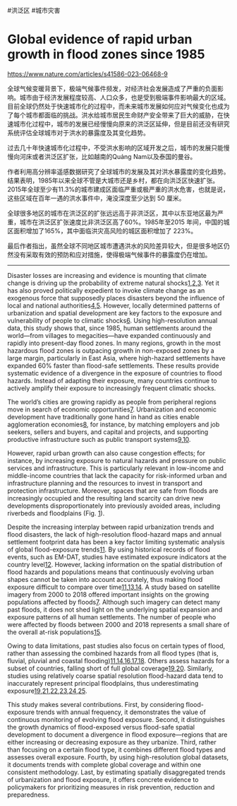 #洪泛区 #城市灾害 

# Global evidence of rapid urban growth in flood zones since 1985
https://www.nature.com/articles/s41586-023-06468-9

全球气候变暖背景下，极端气候事件频发，对经济社会发展造成了严重的负面影响。城市由于经济发展程度较高、人口众多，也是受到极端事件影响最大的区域。目前全球仍然处于快速城市化的过程中，而未来城市发展如何应对气候变化也成为了每个城市都面临的挑战。洪水给城市居民生命财产安全带来了巨大的威胁，在快速城市化过程中，城市的发展已经慢慢向原来的洪泛区延伸，但是目前还没有研究系统评估全球城市对于洪水的暴露度及其变化趋势。

过去几十年快速城市化过程中，不受洪水影响的区域开发之后，城市的发展只能慢慢向河床或者洪泛区扩张，比如越南的Quảng Nam以及泰国的曼谷。

作者利用高分辨率遥感数据研究了全球城市的发展及其对洪水暴露度的变化趋势。结果表明，1985年以来全球不管是大城市还是乡村，都在向洪泛区快速扩张。2015年全球至少有11.3%的城市建成区面临严重或极严重的洪水危害，也就是说，这些区域在百年一遇的洪水事件中，淹没深度至少达到 50 厘米。

全球很多地区的城市在洪泛区的扩张远远高于非洪泛区，其中以东亚地区最为严重，城市在洪泛区扩张速度比非洪泛区高了60%。1985年至2015 年间，中国的城区面积增加了165%，其中面临洪灾高风险的城区面积增加了 223%。

最后作者指出，虽然全球不同地区城市遭遇洪水的风险差异较大，但是很多地区仍然没有采取有效的预防和应对措施，使得极端气候事件的暴露度仍在增加。

---
Disaster losses are increasing and evidence is mounting that climate change is driving up the probability of extreme natural shocks[1](https://www.nature.com/articles/s41586-023-06468-9#ref-CR1 "Schiermeier, Q. Droughts, heatwaves and floods: how to tell when climate change is to blame. Nature 560, 20–22 (2018)."),[2](https://www.nature.com/articles/s41586-023-06468-9#ref-CR2 "Otto, F. et al. The attribution question. Nat. Clim. Change 6, 813–816 (2016)."),[3](https://www.nature.com/articles/s41586-023-06468-9#ref-CR3 "Philip, S. et al. A protocol for probabilistic extreme event attribution analyses. Adv. Stat. Climatol. Meteorol. Oceanogr. 6, 177–203 (2020)."). Yet it has also proved politically expedient to invoke climate change as an exogenous force that supposedly places disasters beyond the influence of local and national authorities[4](https://www.nature.com/articles/s41586-023-06468-9#ref-CR4 "Raju, E., Boyd, E. & Otto, F. Stop blaming the climate for disasters. Commun. Earth Environ. 3, 1 (2022)."),[5](https://www.nature.com/articles/s41586-023-06468-9#ref-CR5 "Lahsen, M. & Ribot, J. Politics of attributing extreme events and disasters to climate change. Wiley Interdiscip. Rev. Clim. Change 13, e750 (2022)."). However, locally determined patterns of urbanization and spatial development are key factors to the exposure and vulnerability of people to climatic shocks[6](https://www.nature.com/articles/s41586-023-06468-9#ref-CR6 "Hallegatte, S., Vogt-Schilb, A., Bangalore, M. & Rozenberg, J. Unbreakable: Building the Resilience of the Poor in the Face of Natural Disasters (World Bank, 2017)."). Using high-resolution annual data, this study shows that, since 1985, human settlements around the world—from villages to megacities—have expanded continuously and rapidly into present-day flood zones. In many regions, growth in the most hazardous flood zones is outpacing growth in non-exposed zones by a large margin, particularly in East Asia, where high-hazard settlements have expanded 60% faster than flood-safe settlements. These results provide systematic evidence of a divergence in the exposure of countries to flood hazards. Instead of adapting their exposure, many countries continue to actively amplify their exposure to increasingly frequent climatic shocks.

The world’s cities are growing rapidly as people from peripheral regions move in search of economic opportunities[7](https://www.nature.com/articles/s41586-023-06468-9#ref-CR7 "Tellman, B. et al. Satellite imaging reveals increased proportion of population exposed to floods. Nature 596, 80–86 (2021)."). Urbanization and economic development have traditionally gone hand in hand as cities enable agglomeration economies[8](https://www.nature.com/articles/s41586-023-06468-9#ref-CR8 "Henderson, J. V. Cities and development. J. Reg. Sci. 50, 515–540 (2010)."), for instance, by matching employers and job seekers, sellers and buyers, and capital and projects, and supporting productive infrastructure such as public transport systems[9](https://www.nature.com/articles/s41586-023-06468-9#ref-CR9 "Rosenthal, S. S. & Strange, W. C. in Handbook of Regional and Urban Economics Vol. 4 (eds Henderson, J. V. & Thisse, J.-F.) 2119–2171 (Elsevier, 2004)."),[10](https://www.nature.com/articles/s41586-023-06468-9#ref-CR10 "Duranton, G. & Puga, D. in Handbook of Regional and Urban Economics Vol. 4 (eds Henderson, J. V. & Thisse, J.-F.) 2063–2117 (2004).").

However, rapid urban growth can also cause congestion effects; for instance, by increasing exposure to natural hazards and pressure on public services and infrastructure. This is particularly relevant in low-income and middle-income countries that lack the capacity for risk-informed urban and infrastructure planning and the resources to invest in transport and protection infrastructure. Moreover, spaces that are safe from floods are increasingly occupied and the resulting land scarcity can drive new developments disproportionately into previously avoided areas, including riverbeds and floodplains (Fig. [1](https://www.nature.com/articles/s41586-023-06468-9#Fig1)).

Despite the increasing interplay between rapid urbanization trends and flood disasters, the lack of high-resolution flood-hazard maps and annual settlement footprint data has been a key factor limiting systematic analysis of global flood-exposure trends[11](https://www.nature.com/articles/s41586-023-06468-9#ref-CR11 "Neumann, B., Vafeidis, A. T., Zimmermann, J. & Nicholls, R. J. Future coastal population growth and exposure to sea-level rise and coastal flooding - a global assessment. PLoS One 10, e0118571 (2015)."). By using historical records of flood events, such as EM-DAT, studies have estimated exposure indicators at the country level[12](https://www.nature.com/articles/s41586-023-06468-9#ref-CR12 "Peduzzi, P., Dao, H., Herold, C. & Mouton, F. Assessing global exposure and vulnerability towards natural hazards: the Disaster Risk Index. Nat. Hazards Earth Syst. Sci. 9, 1149–1159 (2009)."). However, lacking information on the spatial distribution of flood hazards and populations means that continuously evolving urban shapes cannot be taken into account accurately, thus making flood exposure difficult to compare over time[11](https://www.nature.com/articles/s41586-023-06468-9#ref-CR11 "Neumann, B., Vafeidis, A. T., Zimmermann, J. & Nicholls, R. J. Future coastal population growth and exposure to sea-level rise and coastal flooding - a global assessment. PLoS One 10, e0118571 (2015)."),[13](https://www.nature.com/articles/s41586-023-06468-9#ref-CR13 "de Bruijn, J. A. et al. A global database of historic and real-time flood events based on social media. Sci. Data 6, 311 (2019)."),[14](https://www.nature.com/articles/s41586-023-06468-9#ref-CR14 "Muis, S., Verlaan, M., Winsemius, H. C., Aerts, J. C. & Ward, P. J. A global reanalysis of storm surges and extreme sea levels. Nat. Commun. 7, 11969 (2016)."). A study based on satellite imagery from 2000 to 2018 offered important insights on the growing populations affected by floods[7](https://www.nature.com/articles/s41586-023-06468-9#ref-CR7 "Tellman, B. et al. Satellite imaging reveals increased proportion of population exposed to floods. Nature 596, 80–86 (2021)."). Although such imagery can detect many past floods, it does not shed light on the underlying spatial expansion and exposure patterns of all human settlements. The number of people who were affected by floods between 2000 and 2018 represents a small share of the overall at-risk populations[15](https://www.nature.com/articles/s41586-023-06468-9#ref-CR15 "Rentschler, J., Salhab, M. & Jafino, B. A. Flood exposure and poverty in 188 countries. Nat. Commun. 13, 3527 (2022).").

Owing to data limitations, past studies also focus on certain types of flood, rather than assessing the combined hazards from all flood types (that is, fluvial, pluvial and coastal flooding)[11](https://www.nature.com/articles/s41586-023-06468-9#ref-CR11 "Neumann, B., Vafeidis, A. T., Zimmermann, J. & Nicholls, R. J. Future coastal population growth and exposure to sea-level rise and coastal flooding - a global assessment. PLoS One 10, e0118571 (2015)."),[14](https://www.nature.com/articles/s41586-023-06468-9#ref-CR14 "Muis, S., Verlaan, M., Winsemius, H. C., Aerts, J. C. & Ward, P. J. A global reanalysis of storm surges and extreme sea levels. Nat. Commun. 7, 11969 (2016)."),[16](https://www.nature.com/articles/s41586-023-06468-9#ref-CR16 "Arnell, N. W. & Gosling, S. N. The impacts of climate change on river flood risk at the global scale. Clim. Change 134, 387–401 (2016)."),[17](https://www.nature.com/articles/s41586-023-06468-9#ref-CR17 "Dottori, F. et al. Increased human and economic losses from river flooding with anthropogenic warming. Nat. Clim. Change 8, 781–786 (2018)."),[18](https://www.nature.com/articles/s41586-023-06468-9#ref-CR18 "Andreadis, K. et al. Urbanizing the floodplain: global changes of imperviousness in flood-prone areas. Environ. Res. Lett. 17, 104024 (2022)."). Others assess hazards for a subset of countries, falling short of full global coverage[19](https://www.nature.com/articles/s41586-023-06468-9#ref-CR19 "Smith, A. et al. New estimates of flood exposure in developing countries using high-resolution population data. Nat. Commun. 10, 1814 (2019)."),[20](https://www.nature.com/articles/s41586-023-06468-9#ref-CR20 "Kocornik-Mina, A., McDermott, T. K. J., Michaels, G. & Rauch, F. Flooded cities. Am. Econ. J. Appl. Econ. 12, 35–66 (2020)."). Similarly, studies using relatively coarse spatial resolution flood-hazard data tend to inaccurately represent principal floodplains, thus underestimating exposure[19](https://www.nature.com/articles/s41586-023-06468-9#ref-CR19 "Smith, A. et al. New estimates of flood exposure in developing countries using high-resolution population data. Nat. Commun. 10, 1814 (2019)."),[21](https://www.nature.com/articles/s41586-023-06468-9#ref-CR21 "Winsemius, H. et al. Global drivers of future river flood risk. Nat. Clim. Change 6, 381–385 (2016)."),[22](https://www.nature.com/articles/s41586-023-06468-9#ref-CR22 "Hirabayashi, Y. et al. Global flood risk under climate change. Nat. Clim. Change 3, 816–821 (2013)."),[23](https://www.nature.com/articles/s41586-023-06468-9#ref-CR23 "Jongman, B., Ward, P. & Aerts, J. Global exposure to river and coastal flooding: long term trends and changes. Glob. Environ. Change 22, 823–835 (2012)."),[24](https://www.nature.com/articles/s41586-023-06468-9#ref-CR24 "Tiggeloven, T. et al. Global-scale benefit–cost analysis of coastal flood adaptation to different flood risk drivers using structural measures. Nat. Hazards Earth Syst. Sci. 20, 1025–1044 (2020)."),[25](https://www.nature.com/articles/s41586-023-06468-9#ref-CR25 "Cao, W. et al. Increasing global urban exposure to flooding: an analysis of long-term annual dynamics. Sci. Total Environ. 817, 153012 (2022).").

This study makes several contributions. First, by considering flood-exposure trends with annual frequency, it demonstrates the value of continuous monitoring of evolving flood exposure. Second, it distinguishes the growth dynamics of flood-exposed versus flood-safe spatial development to document a divergence in flood exposure—regions that are either increasing or decreasing exposure as they urbanize. Third, rather than focusing on a certain flood type, it combines different flood types and assesses overall exposure. Fourth, by using high-resolution global datasets, it documents trends with complete global coverage and within one consistent methodology. Last, by estimating spatially disaggregated trends of urbanization and flood exposure, it offers concrete evidence to policymakers for prioritizing measures in risk prevention, reduction and preparedness.
